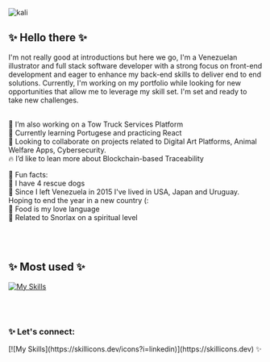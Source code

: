 ![kali](https://github.com/EffySolorzano/EffySolorzano/assets/117257688/a73a5bef-b71e-40c9-9578-c296af2cc24f)


<h2> ✨ Hello there ✨ </h2> 

I'm not really good at introductions but here we go, I'm a Venezuelan illustrator and full stack software developer with a strong focus on front-end development and eager to enhance my back-end skills to deliver end to end solutions. 
Currently, I'm working on my portfolio while looking for new opportunities that allow me to leverage my skill set. 
I'm set and ready to take new challenges.

</br>🌴 I’m also working on a Tow Truck Services Platform 
</br>🔮 Currently learning Portugese and practicing React 
</br>🦈 Looking to collaborate on projects related to Digital Art Platforms, Animal Welfare Apps, Cybersecurity. 
</br>🔥 I’d like to lean more about Blockchain-based Traceability  

🌺 Fun facts: 
 </br>🔹 I have 4 rescue dogs
 </br>🔹 Since I left Venezuela in 2015 I've lived in USA, Japan and Uruguay. Hoping to end the year in a new country (: 
 </br>🔹 Food is my love language 
 </br>🔹 Related to Snorlax on a spiritual level  

</br>
</br> 
<h2> ✨ Most used ✨ </h2>


[![My Skills](https://skillicons.dev/icons?i=js,html,css,bootstrap,python,flask,react,postgres,postman,ps,ai,git,github,vscode)](https://skillicons.dev)

</br>
</br> 
<h3> ✨ Let's connect:</h3>  
[![My Skills](https://skillicons.dev/icons?i=linkedin)](https://skillicons.dev) ✨ 

<!--
**EffySolorzano/EffySolorzano** is a ✨ _special_ ✨ repository because its `README.md` (this file) appears on your GitHub profile.

Here are some ideas to get you started:

- 🔭 I’m currently working on ...
- 🌱 I’m currently learning ...
- 👯 I’m looking to collaborate on ...
- 🤔 I’m looking for help with ...
- 💬 Ask me about ...
- 📫 How to reach me: ...

- ⚡ Fun fact: ...
-->

